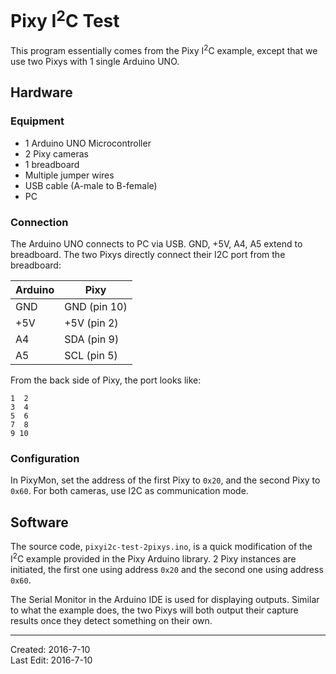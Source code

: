 # Pixy I<sup>2</sup>C Test

This program essentially comes from the Pixy I<sup>2</sup>C example, except that we use two Pixys with 1 single Arduino UNO.

## Hardware

### Equipment

- 1 Arduino UNO Microcontroller
- 2 Pixy cameras
- 1 breadboard
- Multiple jumper wires
- USB cable (A-male to B-female)
- PC

### Connection

The Arduino UNO connects to PC via USB. GND, +5V, A4, A5 extend to breadboard. The two Pixys directly connect their I2C port from the breadboard:

Arduino | Pixy
-|-
GND | GND (pin 10)
+5V | +5V (pin 2)
A4 | SDA (pin 9)
A5 | SCL (pin 5)

From the back side of Pixy, the port looks like:
```
1  2
3  4
5  6
7  8
9 10
```

### Configuration

In PixyMon, set the address of the first Pixy to ```0x20```, and the second Pixy to ```0x60```. For both cameras, use I2C as communication mode.

## Software

The source code, ```pixyi2c-test-2pixys.ino```, is a quick modification of the I<sup>2</sup>C example provided in the Pixy Arduino library. 2 Pixy instances are initiated, the first one using address ```0x20``` and the second one using address ```0x60```.

The Serial Monitor in the Arduino IDE is used for displaying outputs. Similar to what the example does, the two Pixys will both output their capture results once they detect something on their own. 

---

Created: 2016-7-10  
Last Edit: 2016-7-10
